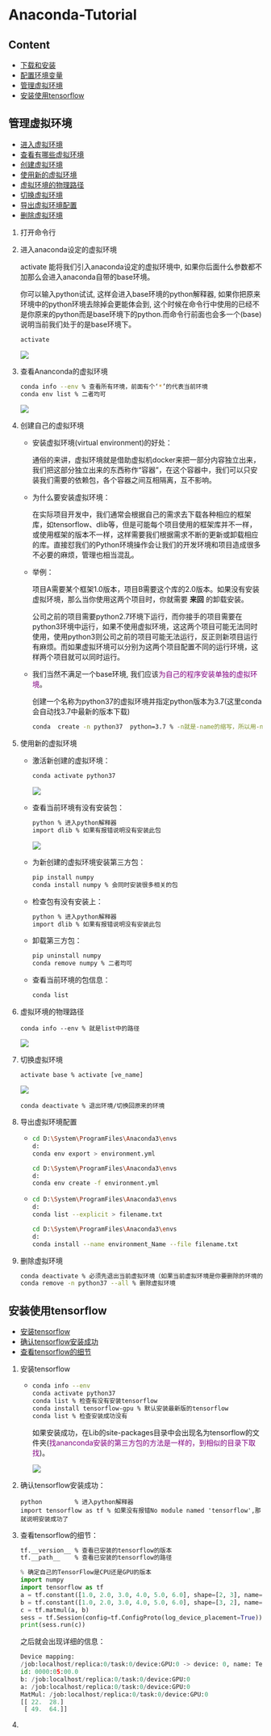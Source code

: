 # Anaconda-Tutorial

## Content

- [下载和安装](https://blog.csdn.net/ITLearnHall/article/details/81708148)
- [配置环境变量](https://jingyan.baidu.com/article/47a29f24610740c0142399ea.html)
- [管理虚拟环境](#管理虚拟环境)
- [安装使用tensorflow](#安装使用tensorflow)



## 管理虚拟环境

- [进入虚拟环境](#进入虚拟环境)
- [查看有哪些虚拟环境](#查看有哪些虚拟环境)
- [创建虚拟环境](#创建虚拟环境)
- [使用新的虚拟环境](#使用新的虚拟环境)
- [虚拟环境的物理路径](#虚拟环境的物理路径)
- [切换虚拟环境](#切换虚拟环境)
- [导出虚拟环境配置](#导出虚拟环境配置)
- [删除虚拟环境](#删除虚拟环境)

1. 打开命令行

2. 进入anaconda设定的虚拟环境 <span id = "进入虚拟环境">

   activate 能将我们引入anaconda设定的虚拟环境中, 如果你后面什么参数都不加那么会进入anaconda自带的base环境。

   你可以输入python试试, 这样会进入base环境的python解释器, 如果你把原来环境中的python环境去除掉会更能体会到, 这个时候在命令行中使用的已经不是你原来的python而是base环境下的python.而命令行前面也会多一个(base) 说明当前我们处于的是base环境下。

   ```bash
   activate
   ```

   ![](../pictures/14-ananconda-activate.png)

3. 查看Ananconda的虚拟环境 <span id = "查看有哪些虚拟环境">

   ```bash
   conda info --env % 查看所有环境，前面有个‘*’的代表当前环境
   conda env list % 二者均可
   ```

   ![](../pictures/15-ananconda-env.png)

4. 创建自己的虚拟环境 <span id = "创建虚拟环境">

   - 安装虚拟环境(virtual environment)的好处：

     通俗的来讲，虚拟环境就是借助虚拟机docker来把一部分内容独立出来，我们把这部分独立出来的东西称作“容器”，在这个容器中，我们可以只安装我们需要的依赖包，各个容器之间互相隔离，互不影响。

   - 为什么要安装虚拟环境：

     在实际项目开发中，我们通常会根据自己的需求去下载各种相应的框架库，如tensorflow、dlib等，但是可能每个项目使用的框架库并不一样，或使用框架的版本不一样，这样需要我们根据需求不断的更新或卸载相应的库。直接怼我们的Python环境操作会让我们的开发环境和项目造成很多不必要的麻烦，管理也相当混乱。

   - 举例：

     项目A需要某个框架1.0版本，项目B需要这个库的2.0版本。如果没有安装虚拟环境，那么当你使用这两个项目时，你就需要 **来回** 的卸载安装。

     公司之前的项目需要python2.7环境下运行，而你接手的项目需要在python3环境中运行，如果不使用虚拟环境，这这两个项目可能无法同时使用，使用python3则公司之前的项目可能无法运行，反正则新项目运行有麻烦。而如果虚拟环境可以分别为这两个项目配置不同的运行环境，这样两个项目就可以同时运行。

   - 我们当然不满足一个base环境, 我们应该<font color=800080>为自己的程序安装单独的虚拟环境</font>。

     创建一个名称为python37的虚拟环境并指定python版本为3.7(这里conda会自动找3.7中最新的版本下载)

     ```bash
     conda  create -n python37  python=3.7 % -n就是-name的缩写，所以用-name也是一样的
     ```

5. 使用新的虚拟环境 <span id = "使用新的虚拟环境">

   - 激活新创建的虚拟环境：

     ```bash
     conda activate python37
     ```

     ![](../pictures/16-use-new-virtual-environment.png)

   - 查看当前环境有没有安装包：

     ```bash
     python % 进入python解释器
     import dlib % 如果有报错说明没有安装此包
     ```

     ![](../pictures/19-check-if-install-package.png)

   - 为新创建的虚拟环境安装第三方包：

     ```bash
     pip install numpy
     conda install numpy % 会同时安装很多相关的包
     ```

   - 检查包有没有安装上：

     ```bash
     python % 进入python解释器
     import dlib % 如果有报错说明没有安装此包
     ```

   - 卸载第三方包：

     ```bash
     pip uninstall numpy
     conda remove numpy % 二者均可
     ```

   - 查看当前环境的包信息：

     ```bash
     conda list
     ```

6. 虚拟环境的物理路径 <span id = "虚拟环境的物理路径">

   ```
   conda info --env % 就是list中的路径
   ```

   ![](../pictures/17-virtual-environment-path.png)

7. 切换虚拟环境 <span id = "切换虚拟环境">

   ```
   activate base % activate [ve_name]
   ```

   ![](../pictures/18-change-virtual-environment.png)

   ```
   conda deactivate % 退出环境/切换回原来的环境
   ```

8. 导出虚拟环境配置 <span id = "导出虚拟环境配置">

   - ```bash
     cd D:\System\ProgramFiles\Anaconda3\envs
     d:
     conda env export > environment.yml
     ```

     ```bash
     cd D:\System\ProgramFiles\Anaconda3\envs
     d:
     conda env create -f environment.yml
     ```

   - ```bash
     cd D:\System\ProgramFiles\Anaconda3\envs
     d:
     conda list --explicit > filename.txt
     ```
   
     ```bash
     cd D:\System\ProgramFiles\Anaconda3\envs
     d:
     conda install --name environment_Name --file filename.txt
     ```


9. 删除虚拟环境 <span id = "删除虚拟环境">

   ```bash
   conda deactivate % 必须先退出当前虚拟环境（如果当前虚拟环境是你要删除的环境的话）
   conda remove -n python37 --all % 删除虚拟环境
   ```


## 安装使用tensorflow

- [安装tensorflow](#安装tensorflow)
- [确认tensorflow安装成功](#确认tensorflow安装成功)
- [查看tensorflow的细节](#查看tensorflow的细节)



1. 安装tensorflow <span id = "安装tensorflow">

   - ```bash
     conda info --env
     conda activate python37
     conda list % 检查有没有安装tensorflow
     conda install tensorflow-gpu % 默认安装最新版的tensorflow
     conda list % 检查安装成功没有
     ```

     如果安装成功，在Lib的site-packages目录中会出现名为tensorflow的文件夹(<font color=800080>找ananconda安装的第三方包的方法是一样的，到相似的目录下取找</font>)。

     ![](../pictures/20-install-tensorflow.png)

2. 确认tensorflow安装成功：

   ```
   python         % 进入python解释器
   import tensorflow as tf % 如果没有报错No module named 'tensorflow',那就说明安装成功了
   ```

3. 查看tensorflow的细节：

   ```bash
   tf.__version__ % 查看已安装的tensorflow的版本
   tf.__path__    % 查看已安装的tensorflow的路径
   ```

   ```python
   % 确定自己的TensorFlow是CPU还是GPU的版本
   import numpy
   import tensorflow as tf
   a = tf.constant([1.0, 2.0, 3.0, 4.0, 5.0, 6.0], shape=[2, 3], name='a')
   b = tf.constant([1.0, 2.0, 3.0, 4.0, 5.0, 6.0], shape=[3, 2], name='b')
   c = tf.matmul(a, b)
   sess = tf.Session(config=tf.ConfigProto(log_device_placement=True))
   print(sess.run(c))
   ```

   之后就会出现详细的信息：

   ```python
   Device mapping:
   /job:localhost/replica:0/task:0/device:GPU:0 -> device: 0, name: Tesla K40c, pci bus
   id: 0000:05:00.0
   b: /job:localhost/replica:0/task:0/device:GPU:0
   a: /job:localhost/replica:0/task:0/device:GPU:0
   MatMul: /job:localhost/replica:0/task:0/device:GPU:0
   [[ 22.  28.]
    [ 49.  64.]]
   ```

   

4. 



































